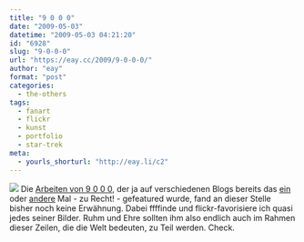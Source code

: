```yaml
---
title: "9 0 0 0"
date: "2009-05-03"
datetime: "2009-05-03 04:21:20"
id: "6928"
slug: "9-0-0-0"
url: "https://eay.cc/2009/9-0-0-0/"
author: "eay"
format: "post"
categories:
  - the-others
tags:
  - fanart
  - flickr
  - kunst
  - portfolio
  - star-trek
meta:
  - yourls_shorturl: "http://eay.li/c2"
---
```


![](/uploads/2009/9000.jpg) Die [Arbeiten von 9 0 0 0](http://www.flickr.com/photos/dinosonic/), der ja auf verschiedenen Blogs bereits das [ein](http://www.nerdcore.de/wp/2009/03/13/9-0-0-0s-flickr-awesomeness/) oder [andere](http://www.diskursdisko.de/2009/03/9-0-0-0/) Mal - zu Recht! - gefeatured wurde, fand an dieser Stelle bisher noch keine Erwähnung. Dabei ffffinde und flickr-favorisiere ich quasi jedes seiner Bilder. Ruhm und Ehre sollten ihm also endlich auch im Rahmen dieser Zeilen, die die Welt bedeuten, zu Teil werden. Check.
